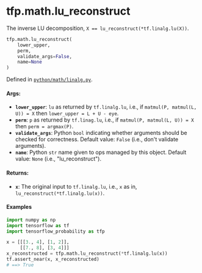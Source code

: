 <div itemscope itemtype="http://developers.google.com/ReferenceObject">
<meta itemprop="name" content="tfp.math.lu_reconstruct" />
<meta itemprop="path" content="Stable" />
</div>

# tfp.math.lu_reconstruct

The inverse LU decomposition, `X == lu_reconstruct(*tf.linalg.lu(X))`.

``` python
tfp.math.lu_reconstruct(
    lower_upper,
    perm,
    validate_args=False,
    name=None
)
```



Defined in [`python/math/linalg.py`](https://github.com/tensorflow/probability/tree/master/tensorflow_probability/python/math/linalg.py).

<!-- Placeholder for "Used in" -->

#### Args:

* <b>`lower_upper`</b>: `lu` as returned by `tf.linalg.lu`, i.e., if
    `matmul(P, matmul(L, U)) = X` then `lower_upper = L + U - eye`.
* <b>`perm`</b>: `p` as returned by `tf.linag.lu`, i.e., if
    `matmul(P, matmul(L, U)) = X` then `perm = argmax(P)`.
* <b>`validate_args`</b>: Python `bool` indicating whether arguments should be checked
    for correctness.
    Default value: `False` (i.e., don't validate arguments).
* <b>`name`</b>: Python `str` name given to ops managed by this object.
    Default value: `None` (i.e., "lu_reconstruct").


#### Returns:

* <b>`x`</b>: The original input to `tf.linalg.lu`, i.e., `x` as in,
    `lu_reconstruct(*tf.linalg.lu(x))`.

#### Examples

```python
import numpy as np
import tensorflow as tf
import tensorflow_probability as tfp

x = [[[3., 4], [1, 2]],
     [[7., 8], [3, 4]]]
x_reconstructed = tfp.math.lu_reconstruct(*tf.linalg.lu(x))
tf.assert_near(x, x_reconstructed)
# ==> True
```